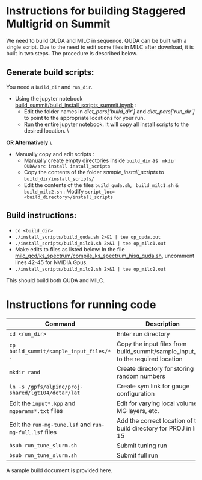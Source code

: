 # Instructions for building Staggered Multigrid on Summit
We need to build QUDA and MILC in sequence.  QUDA can be built with a single script. Due to the need to edit some files in MILC after download, it is built in two steps.
The procedure is described below.
## **Generate build scripts**: 
You need a ```build_dir``` and ```run_dir```.
- Using the jupyter notebook [build_summit/build_install_scripts_summit.ipynb](https://github.com/vmos1/Staggered_multigrid_build/blob/main/build_summit/build_install_scripts_summit.ipynb) :
  - Edit the folder names in *dict_pars['build_dir']* and *dict_pars['run_dir']* to point to the appropriate locations for your run. 
  - Run the entire jupyter notebook. It will copy all install scripts to the desired location. \

 **OR Alternatively**  \
- Manually copy and edit scripts : 
    - Manually create empty directories inside ```build_dir``` as ``` mkdir QUDA/src install install_scripts```
    - Copy the contents of the folder *sample_install_scripts* to ```build_dir/install_scripts/```
    - Edit the contents of the files ```build_quda.sh```, ``` build_milc1.sh``` & ``` build_milc2.sh``` : Modify ```script_loc=<build_directory>/install_scripts```

## **Build instructions**: 
  - ```cd <build_dir>``` 
  - ```./install_scripts/build_quda.sh 2>&1 | tee op_quda.out ```
  - ```./install_scripts/build_milc1.sh 2>&1 | tee op_milc1.out ```
  - Make edits to files as listed below: 
In the file [milc_qcd/ks_spectrum/compile_ks_spectrum_hisq_quda.sh](https://github.com/milc-qcd/milc_qcd/blob/develop/ks_spectrum/compile_ks_spectrum_hisq_quda.sh), uncomment lines 42-45 for NVIDIA Gpus.
  - ```./install_scripts/build_milc2.sh 2>&1 | tee op_milc2.out ```

This should build both QUDA and MILC. 

# Instructions for running code

| Command | Description | 
| -- | -- |
| ```cd <run_dir>``` | Enter run directory |
| ```cp build_summit/sample_input_files/* .```  | Copy the input files from build_summit/sample_input_files to the required location |
| ```mkdir rand``` | Create directory for storing random numbers | 
| ```ln -s /gpfs/alpine/proj-shared/lgt104/detar/lat``` | Create sym link for gauge configuration | 
| Edit the `input*.kpp` and `mgparams*.txt` files | Edit for varying local volume, MG layers, etc. | 
| Edit the `run-mg-tune.lsf` and `run-mg-full.lsf` files | Add the correct location of the build directory for PROJ in line 15 |
| ```bsub run_tune_slurm.sh``` | Submit tuning run |
| ```bsub run_tune_slurm.sh``` | Submit full run | 











A sample build document is provided here. 
